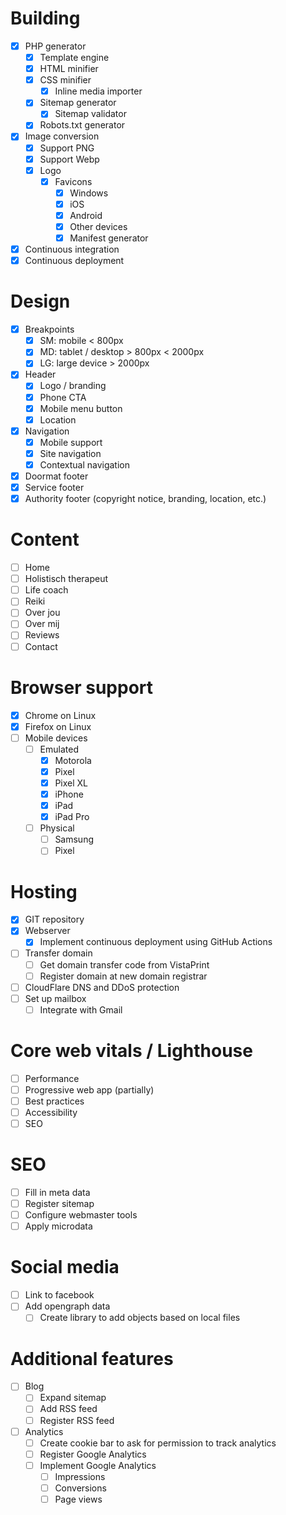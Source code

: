 # Building
- [x] PHP generator
   - [x] Template engine
   - [x] HTML minifier
   - [x] CSS minifier
     - [x] Inline media importer
   - [x] Sitemap generator
      - [x] Sitemap validator
   - [x] Robots.txt generator
- [x] Image conversion
  - [x] Support PNG
  - [x] Support Webp
  - [x] Logo
    - [x] Favicons
      - [x] Windows
      - [x] iOS
      - [x] Android
      - [x] Other devices
      - [x] Manifest generator
- [x] Continuous integration
- [x] Continuous deployment

# Design
- [x] Breakpoints
  - [x] SM: mobile < 800px
  - [x] MD: tablet / desktop > 800px < 2000px
  - [x] LG: large device > 2000px
- [x] Header
   - [x] Logo / branding
   - [x] Phone CTA
   - [x] Mobile menu button
   - [x] Location
- [x] Navigation
  - [x] Mobile support
  - [x] Site navigation
  - [x] Contextual navigation
- [x] Doormat footer
- [x] Service footer
- [x] Authority footer (copyright notice, branding, location, etc.)

# Content
- [ ] Home
- [ ] Holistisch therapeut
- [ ] Life coach
- [ ] Reiki
- [ ] Over jou
- [ ] Over mij
- [ ] Reviews
- [ ] Contact

# Browser support
- [x] Chrome on Linux
- [x] Firefox on Linux
- [ ] Mobile devices
   - [ ] Emulated
      - [x] Motorola
      - [x] Pixel
      - [x] Pixel XL
      - [x] iPhone
      - [x] iPad
      - [x] iPad Pro
   - [ ] Physical
      - [ ] Samsung
      - [ ] Pixel

# Hosting
- [x] GIT repository
- [x] Webserver
  - [x] Implement continuous deployment using GitHub Actions
- [ ] Transfer domain
   - [ ] Get domain transfer code from VistaPrint
   - [ ] Register domain at new domain registrar
- [ ] CloudFlare DNS and DDoS protection
- [ ] Set up mailbox
  - [ ] Integrate with Gmail

# Core web vitals / Lighthouse
- [ ] Performance
- [ ] Progressive web app (partially)
- [ ] Best practices
- [ ] Accessibility
- [ ] SEO

# SEO
- [ ] Fill in meta data
- [ ] Register sitemap
- [ ] Configure webmaster tools
- [ ] Apply microdata

# Social media
- [ ] Link to facebook
- [ ] Add opengraph data
   - [ ] Create library to add objects based on local files

# Additional features
- [ ] Blog
  - [ ] Expand sitemap
  - [ ] Add RSS feed
  - [ ] Register RSS feed
- [ ] Analytics
  - [ ] Create cookie bar to ask for permission to track analytics
  - [ ] Register Google Analytics
  - [ ] Implement Google Analytics
     - [ ] Impressions
     - [ ] Conversions
     - [ ] Page views
